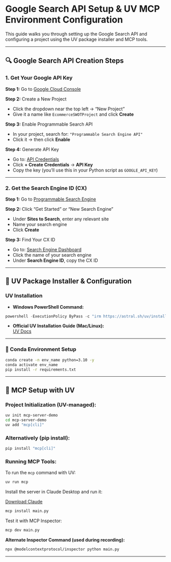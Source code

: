 
# Google Search API Setup & UV MCP Environment Configuration

This guide walks you through setting up the Google Search API and configuring a project using the UV package installer and MCP tools.

---

## 🔍 Google Search API Creation Steps

### 1. Get Your Google API Key

**Step 1:** Go to [Google Cloud Console](https://console.cloud.google.com/)

**Step 2:** Create a New Project
- Click the dropdown near the top left → “New Project”
- Give it a name like `EcommerceSWOTProject` and click **Create**

**Step 3:** Enable Programmable Search API
- In your project, search for: `"Programmable Search Engine API"`
- Click it → then click **Enable**

**Step 4:** Generate API Key
- Go to: [API Credentials](https://console.cloud.google.com/apis/credentials)
- Click **+ Create Credentials** → **API Key**
- Copy the key (you’ll use this in your Python script as `GOOGLE_API_KEY`)

---

### 2. Get the Search Engine ID (CX)

**Step 1:** Go to [Programmable Search Engine](https://programmablesearchengine.google.com/about/)

**Step 2:** Click “Get Started” or “New Search Engine”
- Under **Sites to Search**, enter any relevant site
- Name your search engine
- Click **Create**

**Step 3:** Find Your CX ID
- Go to: [Search Engine Dashboard](https://programmablesearchengine.google.com/cse/)
- Click the name of your search engine
- Under **Search Engine ID**, copy the CX ID

---

## 🧪 UV Package Installer & Configuration

### UV Installation

- **Windows PowerShell Command:**

```powershell
powershell -ExecutionPolicy ByPass -c "irm https://astral.sh/uv/install.ps1 | iex"
```

- **Official UV Installation Guide (Mac/Linux):**  
[UV Docs](https://docs.astral.sh/uv/getting-started/installation/#__tabbed_1_2)

---

### 🐍 Conda Environment Setup

```bash
conda create -n env_name python=3.10 -y
conda activate env_name
pip install -r requirements.txt
```

---

## 🚀 MCP Setup with UV

### Project Initialization (UV-managed):

```bash
uv init mcp-server-demo
cd mcp-server-demo
uv add "mcp[cli]"
```

### Alternatively (pip install):

```bash
pip install "mcp[cli]"
```

### Running MCP Tools:

To run the `mcp` command with UV:

```bash
uv run mcp
```

Install the server in Claude Desktop and run it:

[Download Claude](https://claude.ai/download)

```bash
mcp install main.py
```

Test it with MCP Inspector:

```bash
mcp dev main.py
```

**Alternate Inspector Command (used during recording):**

```bash
npx @modelcontextprotocol/inspector python main.py
```

---
